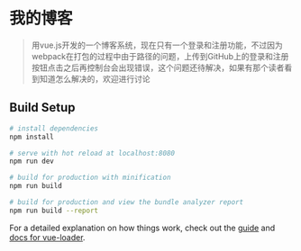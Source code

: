 # 我的博客

> 用vue.js开发的一个博客系统，现在只有一个登录和注册功能，不过因为webpack在打包的过程中由于路径的问题，上传到GitHub上的登录和注册按钮点击之后再控制台会出现错误，这个问题还待解决，如果有那个读者看到知道怎么解决的，欢迎进行讨论

## Build Setup

``` bash
# install dependencies
npm install

# serve with hot reload at localhost:8080
npm run dev

# build for production with minification
npm run build

# build for production and view the bundle analyzer report
npm run build --report
```

For a detailed explanation on how things work, check out the [guide](http://vuejs-templates.github.io/webpack/) and [docs for vue-loader](http://vuejs.github.io/vue-loader).
